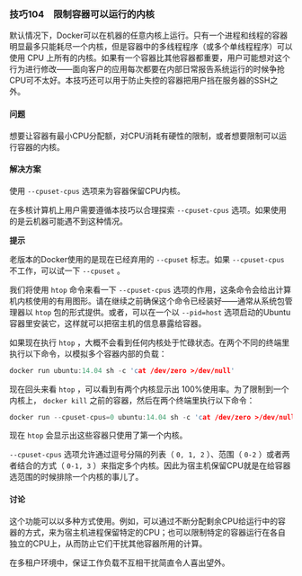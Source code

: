 ### 技巧104　限制容器可以运行的内核

默认情况下，Docker可以在机器的任意内核上运行。只有一个进程和线程的容器明显最多只能耗尽一个内核，但是容器中的多线程程序（或多个单线程程序）可以使用 CPU 上所有的内核。如果有一个容器比其他容器都重要，用户可能想对这个行为进行修改——面向客户的应用每次都要在内部日常报告系统运行的时候争抢CPU可不太好。本技巧还可以用于防止失控的容器把用户挡在服务器的SSH之外。

#### 问题

想要让容器有最小CPU分配额，对CPU消耗有硬性的限制，或者想要限制可以运行容器的内核。

#### 解决方案

使用 `--cpuset-cpus` 选项来为容器保留CPU内核。

在多核计算机上用户需要遵循本技巧以合理探索 `--cpuset-cpus` 选项。如果使用的是云机器可能遇不到这种情况。



**提示**

老版本的Docker使用的是现在已经弃用的 `--cpuset` 标志。如果 `--cpuset-cpus` 不工作，可以试一下 `--cpuset` 。



我们将使用 `htop` 命令来看一下 `--cpuset-cpus` 选项的作用，这条命令会给出计算机内核使用的有用图形。请在继续之前确保这个命令已经装好——通常从系统包管理器以 `htop` 包的形式提供。或者，可以在一个以 `--pid=host` 选项启动的Ubuntu容器里安装它，这样就可以把宿主机的信息暴露给容器。

如果现在执行 `htop` ，大概不会看到任何内核处于忙碌状态。在两个不同的终端里执行以下命令，以模拟多个容器内部的负载：

```c
docker run ubuntu:14.04 sh -c 'cat /dev/zero >/dev/null'
```

现在回头来看 `htop` ，可以看到有两个内核显示出 100%使用率。为了限制到一个内核上， `docker kill` 之前的容器，然后在两个终端里执行以下命令：

```c
docker run --cpuset-cpus=0 ubuntu:14.04 sh -c 'cat /dev/zero >/dev/null'
```

现在 `htop` 会显示出这些容器只使用了第一个内核。

`--cpuset-cpus` 选项允许通过逗号分隔的列表（ `0, 1, 2` ）、范围（ `0-2` ）或者两者结合的方式（ `0-1, 3` ）来指定多个内核。因此为宿主机保留CPU就是在给容器选范围的时候排除一个内核的事儿了。

#### 讨论

这个功能可以以多种方式使用。例如，可以通过不断分配剩余CPU给运行中的容器的方式，来为宿主机进程保留特定的CPU；也可以限制特定的容器运行在各自独立的CPU上，从而防止它们干扰其他容器所用的计算。

在多租户环境中，保证工作负载不互相干扰简直令人喜出望外。

